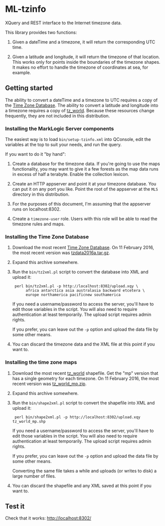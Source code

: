 # ML-tzinfo

XQuery and REST interface to the Internet timezone data.

This library provides two functions:

1. Given a dateTime and a timezone, it will return the corresponding UTC time.

1. Given a latitude and longitude, it will return the timezone of that location.
   This works only for points inside the boundaries of the timezone shapes.
   It makes no effort to handle the timezone of coordinates at sea, for example.

## Getting started

The ability to convert a dateTime and a timezone to UTC requires a copy of the
[Time Zone Database](http://www.iana.org/time-zones). The ability to convert a
latitude and longitude into a timezone requires a copy of
[tz_world](http://efele.net/maps/tz/world/). Because these resources change frequently,
they are not included in this distribution.

### Installing the MarkLogic Server components

The easiest way is to load `bin/setup-tzinfo.xml` into QConsole, edit the variables
at the top to suit your needs, and run the query.

If you want to do it "by hand":

1. Create a database for the timezone data. If you're going to use the
   maps functionality, you may want to give it a few forests as the
   map data runs in excess of half a terabyte. Enable the collection
   lexicon.

2. Create an HTTP appserver and point it at your timezone database.
   You can put it on any port you like. Point the root of the
   appserver at the `MLS` directory in this distribution.

3. For the purposes of this document, I'm assuming that the appserver
   runs on localhost:8302.

4. Create a `timezone-user` role. Users with this role will be able to
   read the timezone rules and maps.

### Installing the Time Zone Database

1. Download the most recent [Time Zone Database](http://www.iana.org/time-zones).
   On 11 February 2016, the most recent version was
   [tzdata2016a.tar.gz](https://www.iana.org/time-zones/repository/releases/tzdata2016a.tar.gz).

2. Expand this archive somewhere.

3. Run the `bin/tz2xml.pl` script to convert the database into XML and upload it:

        perl bin/tz2xml.pl -p http://localhost:8302/upload.xqy \
             africa antarctica asia australasia backward etcetera \
             europe northamerica pacificnew southamerica

   If you need a username/password to access the server, you'll have to edit those
   variables in the script. You will also need to require authentication at least
   temporarily. The upload script requires admin rights.

   If you prefer, you can leave out the `-p` option and upload the data
   file by some other means.

4. You can discard the timezone data and the XML file at this point if you want to.

### Installing the time zone maps

1. Download the most recent [tz\_world](http://efele.net/maps/tz/world/) shapefile.
   Get the "mp" version that has a single geometry for each timezone.
   On 11 February 2016, the most recent version was
   [tz\_world\_mp.zip](http://efele.net/maps/tz/world/tz_world_mp.zip).

2. Expand this archive somewhere.

3. Run the `bin/shape2xml.pl` script to convert the shapefile into XML and upload it:

        perl bin/shape2xml.pl -p http://localhost:8302/upload.xqy tz_world_mp.shp

   If you need a username/password to access the server, you'll have
   to edit those variables in the script. You will also need to
   require authentication at least temporarily. The upload script
   requires admin rights.

   If you prefer, you can leave out the `-p` option and upload the data
   file by some other means.

   Converting the same file takes a while and uploads (or writes to disk) a large
   number of files.

4. You can discard the shapefile and any XML saved at this point if you want to.

## Test it

Check that it works: [http://localhost:8302/](http://localhost:8302/)

